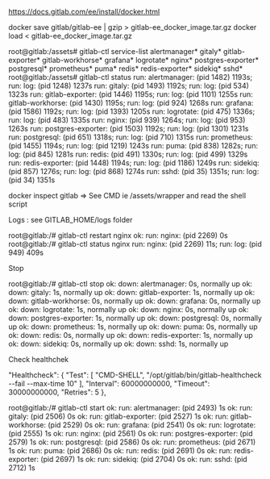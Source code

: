 https://docs.gitlab.com/ee/install/docker.html

docker save gitlab/gitlab-ee  | gzip > gitlab-ee_docker_image.tar.gz
docker load < gitlab-ee_docker_image.tar.gz

root@gitlab:/assets# gitlab-ctl service-list
alertmanager*
gitaly*
gitlab-exporter*
gitlab-workhorse*
grafana*
logrotate*
nginx*
postgres-exporter*
postgresql*
prometheus*
puma*
redis*
redis-exporter*
sidekiq*
sshd*
root@gitlab:/assets# gitlab-ctl status
run: alertmanager: (pid 1482) 1193s; run: log: (pid 1248) 1237s
run: gitaly: (pid 1493) 1192s; run: log: (pid 534) 1323s
run: gitlab-exporter: (pid 1446) 1195s; run: log: (pid 1101) 1255s
run: gitlab-workhorse: (pid 1430) 1195s; run: log: (pid 924) 1268s
run: grafana: (pid 1586) 1192s; run: log: (pid 1393) 1205s
run: logrotate: (pid 475) 1336s; run: log: (pid 483) 1335s
run: nginx: (pid 939) 1264s; run: log: (pid 953) 1263s
run: postgres-exporter: (pid 1503) 1192s; run: log: (pid 1301) 1231s
run: postgresql: (pid 651) 1318s; run: log: (pid 710) 1315s
run: prometheus: (pid 1455) 1194s; run: log: (pid 1219) 1243s
run: puma: (pid 838) 1282s; run: log: (pid 845) 1281s
run: redis: (pid 491) 1330s; run: log: (pid 499) 1329s
run: redis-exporter: (pid 1448) 1194s; run: log: (pid 1186) 1249s
run: sidekiq: (pid 857) 1276s; run: log: (pid 868) 1274s
run: sshd: (pid 35) 1351s; run: log: (pid 34) 1351s

docker inspect gitlab => See CMD ie /assets/wrapper and read the shell script

Logs : see GITLAB_HOME/logs folder

root@gitlab:/# gitlab-ctl restart nginx
ok: run: nginx: (pid 2269) 0s
root@gitlab:/# gitlab-ctl status nginx
run: nginx: (pid 2269) 11s; run: log: (pid 949) 409s

Stop 

root@gitlab:/# gitlab-ctl stop
ok: down: alertmanager: 0s, normally up
ok: down: gitaly: 1s, normally up
ok: down: gitlab-exporter: 1s, normally up
ok: down: gitlab-workhorse: 0s, normally up
ok: down: grafana: 0s, normally up
ok: down: logrotate: 1s, normally up
ok: down: nginx: 0s, normally up
ok: down: postgres-exporter: 1s, normally up
ok: down: postgresql: 0s, normally up
ok: down: prometheus: 1s, normally up
ok: down: puma: 0s, normally up
ok: down: redis: 0s, normally up
ok: down: redis-exporter: 1s, normally up
ok: down: sidekiq: 0s, normally up
ok: down: sshd: 1s, normally up

Check healthchek

"Healthcheck": {
                "Test": [
                    "CMD-SHELL",
                    "/opt/gitlab/bin/gitlab-healthcheck --fail --max-time 10"
                ],
                "Interval": 60000000000,
                "Timeout": 30000000000,
                "Retries": 5
            },


root@gitlab:/# gitlab-ctl start
ok: run: alertmanager: (pid 2493) 1s
ok: run: gitaly: (pid 2506) 0s
ok: run: gitlab-exporter: (pid 2527) 1s
ok: run: gitlab-workhorse: (pid 2529) 0s
ok: run: grafana: (pid 2541) 0s
ok: run: logrotate: (pid 2555) 1s
ok: run: nginx: (pid 2561) 0s
ok: run: postgres-exporter: (pid 2579) 1s
ok: run: postgresql: (pid 2586) 0s
ok: run: prometheus: (pid 2671) 1s
ok: run: puma: (pid 2686) 0s
ok: run: redis: (pid 2691) 0s
ok: run: redis-exporter: (pid 2697) 1s
ok: run: sidekiq: (pid 2704) 0s
ok: run: sshd: (pid 2712) 1s
